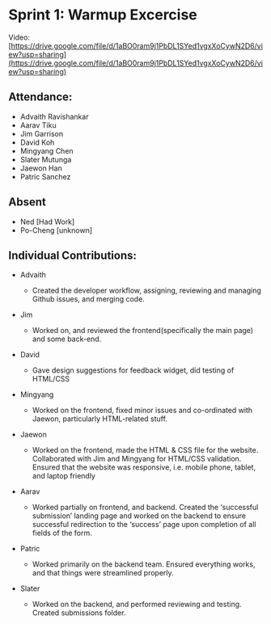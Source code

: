 # Sprint 1: Warmup Excercise

Video: [https://drive.google.com/file/d/1aBO0ram9j1PbDL1SYed1vgxXoCywN2D6/view?usp=sharing](https://drive.google.com/file/d/1aBO0ram9j1PbDL1SYed1vgxXoCywN2D6/view?usp=sharing)

## Attendance:

- Advaith Ravishankar
- Aarav Tiku
- Jim Garrison
- David Koh
- Mingyang Chen
- Slater Mutunga
- Jaewon Han
- Patric Sanchez

## Absent

- Ned [Had Work]
- Po-Cheng [unknown]

## Individual Contributions:

- Advaith
  - Created the developer workflow, assigning, reviewing and managing Github issues, and merging code.

- Jim
  - Worked on, and reviewed the frontend(specifically the main page) and some back-end. 

- David
  - Gave design suggestions for feedback widget, did testing of HTML/CSS

- Mingyang
  - Worked on the frontend, fixed minor issues and co-ordinated with Jaewon, particularly HTML-related stuff.

- Jaewon
  - Worked on the frontend, made the HTML & CSS file for the website. Collaborated with Jim and Mingyang for HTML/CSS validation. Ensured that the website was responsive, i.e. mobile phone, tablet, and laptop friendly

- Aarav
  - Worked partially on frontend, and backend. Created the ‘successful submission’ landing page and worked on the backend to ensure successful redirection to the ‘success’ page upon completion of all fields of the form.

- Patric
  - Worked primarily on the backend team. Ensured everything works, and that things were streamlined properly.

- Slater
  - Worked on the backend, and performed reviewing and testing. Created submissions folder.
